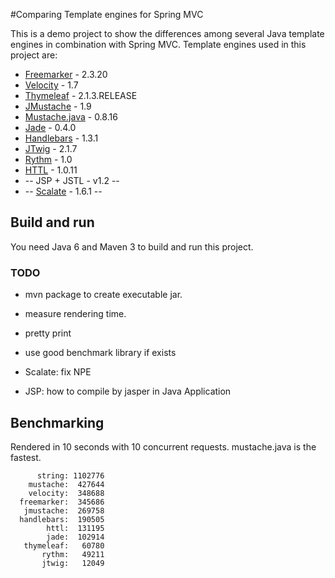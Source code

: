 #Comparing Template engines for Spring MVC

This is a demo project to show the differences among several Java template engines in combination with Spring MVC. Template engines used in this project are:

* [Freemarker](http://www.freemarker.org) - 2.3.20
* [Velocity](http://velocity.apache.org) - 1.7
* [Thymeleaf](http://www.thymeleaf.org/) - 2.1.3.RELEASE
* [JMustache](https://github.com/samskivert/jmustache) - 1.9
* [Mustache.java](https://github.com/spullara/mustache.java) - 0.8.16
* [Jade](https://github.com/neuland/jade4j) - 0.4.0
* [Handlebars](https://github.com/jknack/handlebars.java) - 1.3.1
* [JTwig](https://github.com/lyncode/jtwig) - 2.1.7
* [Rythm](http://rythmengine.org/) - 1.0
* [HTTL](http://httl.github.io/en/) - 1.0.11
* -- JSP + JSTL - v1.2 --
* -- [Scalate](http://scalate.fusesource.org)  - 1.6.1 --


## Build and run
You need Java 6 and Maven 3 to build and run this project.

### TODO

+ mvn package to create executable jar.
+ measure rendering time.
+ pretty print
+ use good benchmark library if exists

+ Scalate: fix NPE
+ JSP: how to compile by jasper in Java Application

## Benchmarking

Rendered in 10 seconds with 10 concurrent requests.
mustache.java is the fastest.
```
      string: 1102776
    mustache:  427644
    velocity:  348688
  freemarker:  345686
   jmustache:  269758
  handlebars:  190505
        httl:  131195
        jade:  102914
   thymeleaf:   60780
       rythm:   49211
       jtwig:   12049
```
